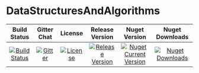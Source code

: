 # DataStructuresAndAlgorithms

| Build Status | Gitter Chat | License | Release Version | Nuget Version | Nuget Downloads
|:---------------------------------------------------------------------------------------------------------------------------------------------------------------:|:-----------------------------------------------------------------------------------------------------------------------------------------------------------------------------------------:|:---------------------------------------------------------------------------------------------------------------------------------------------------------:|:-------------------------------------------------------------------------------------------------------------------------------------------------------------------------------------:|:--------------------------------------------------------------------------------------------------------------------------------------------------------------------------------:|:--------------------------------------------------------------------------------------------------------------------------------------------------------------------------:|
| [![Build Status](https://travis-ci.org/parsalotfy/DataStructuresAndAlgorithms.svg?branch=master)](https://travis-ci.org/parsalotfy/DataStructuresAndAlgorithms) | [![Gitter](https://img.shields.io/gitter/room/nwjs/nw.js.svg)](https://gitter.im/DataStructuresAndAlgorithms/Lobby?utm_source=share-link&amp;utm_medium=link&amp;utm_campaign=share-link) | [![License](https://img.shields.io/github/license/parsalotfy/DataStructuresAndAlgorithms.svg)](https://github.com/parsalotfy/DataStructuresAndAlgorithms) | [![Release Version](https://img.shields.io/github/release/parsalotfy/DataStructuresAndAlgorithms.svg)](https://github.com/parsalotfy/DataStructuresAndAlgorithms/releases) | [![Nuget Current Version](https://img.shields.io/nuget/v/DataStructuresAndAlgorithms.DataStructures.svg?style=flat&label=DataStructures)](https://www.nuget.org/packages/DataStructuresAndAlgorithms.DataStructures/) | [![Nuget Downloads](https://img.shields.io/nuget/dt/DataStructuresAndAlgorithms.DataStructures.svg?style=flat&label=DataStructures)](https://www.nuget.org/packages/DataStructuresAndAlgorithms.DataStructures/)
